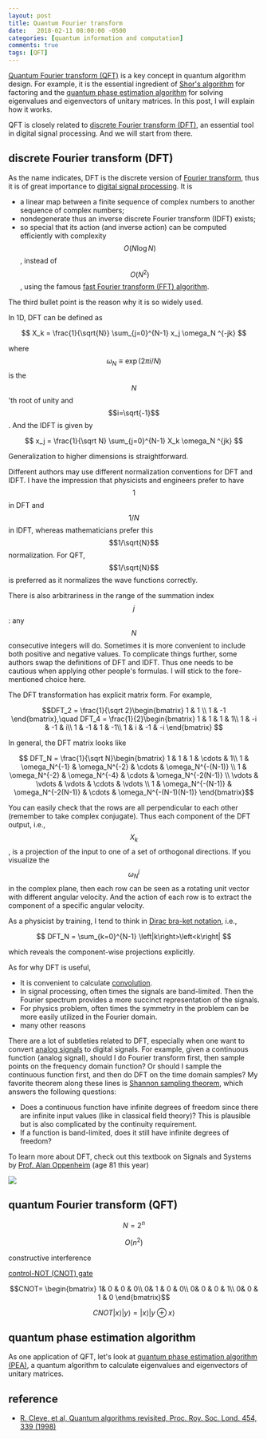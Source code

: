 ```yaml
---
layout: post
title: Quantum Fourier transform
date:   2018-02-11 08:00:00 -0500
categories: [quantum information and computation]
comments: true
tags: [QFT]
---
```


[Quantum Fourier transform (QFT)](https://en.wikipedia.org/wiki/Quantum_Fourier_transform) is a key concept in quantum algorithm design.
For example, it is the essential ingredient of [Shor's algorithm](https://en.wikipedia.org/wiki/Shor%27s_algorithm) for factoring and the [quantum phase estimation algorithm](https://en.wikipedia.org/wiki/Quantum_phase_estimation_algorithm) for solving eigenvalues and eigenvectors of unitary matrices.
In this post, I will explain how it works.

QFT is closely related to [discrete Fourier transform (DFT)](https://en.wikipedia.org/wiki/Discrete_Fourier_transform),
an essential tool in digital signal processing.
And we will start from there.

## discrete Fourier transform (DFT)

As the name indicates, DFT is the discrete version of [Fourier transform](https://en.wikipedia.org/wiki/Fourier_transform), thus it is of great importance to [digital signal processing](https://en.wikipedia.org/wiki/Digital_signal_processing). It is

* a linear map between a finite sequence of complex numbers to another sequence of complex numbers;
* nondegenerate thus an inverse discrete Fourier transform (IDFT) exists;
* so special that its action (and inverse action) can be computed efficiently with complexity $$O(N\log N)$$, instead of $$O(N^2)$$, using the famous [fast Fourier transform (FFT) algorithm](https://en.wikipedia.org/wiki/Fast_Fourier_transform).

The third bullet point is the reason why it is so widely used.

In 1D, DFT can be defined as

$$ X_k = \frac{1}{\sqrt{N}} \sum_{j=0}^{N-1} x_j \omega_N ^{-jk} $$

where $$\omega_N\equiv\exp(2\pi i/N)$$ is the $$N$$'th root of unity and $$i=\sqrt{-1}$$.
And the IDFT is given by

$$ x_j = \frac{1}{\sqrt N} \sum_{j=0}^{N-1} X_k \omega_N ^{jk} $$

Generalization to higher dimensions is straightforward.

Different authors may use different normalization conventions for DFT and IDFT.
I have the impression that physicists and engineers prefer to have $$1$$ in DFT and $$1/N$$ in IDFT,
whereas mathematicians prefer this $$1/\sqrt{N}$$ normalization.
For QFT, $$1/\sqrt{N}$$ is preferred as it normalizes the wave functions correctly.

There is also arbitrariness in the range of the summation index $$j$$:
any $$N$$ consecutive integers will do.
Sometimes it is more convenient to include both positive and negative values.
To complicate things further, some authors swap the definitions of DFT and IDFT.
Thus one needs to be cautious when applying other people's formulas.
I will stick to the fore-mentioned choice here.

The DFT transformation has explicit matrix form. For example,

$$DFT_2 = \frac{1}{\sqrt 2}\begin{bmatrix}
1 & 1 \\
1 & -1 
\end{bmatrix},\quad DFT_4 = \frac{1}{2}\begin{bmatrix}
1 & 1 & 1 & 1\\
1 & -i & -1 & i\\
1 & -1 & 1 & -1\\
1 & i & -1 & -i
\end{bmatrix}
$$

In general, the DFT matrix looks like

$$
DFT_N = \frac{1}{\sqrt N}\begin{bmatrix}
1 & 1 & 1 & \cdots & 1\\
1 & \omega_N^{-1} & \omega_N^{-2} & \cdots & \omega_N^{-(N-1)} \\
1 & \omega_N^{-2} & \omega_N^{-4} & \cdots & \omega_N^{-2(N-1)} \\
\vdots & \vdots & \vdots & \cdots & \vdots \\
1 & \omega_N^{-(N-1)} & \omega_N^{-2(N-1)} & \cdots & \omega_N^{-(N-1)(N-1)}
\end{bmatrix}$$

You can easily check that the rows are all perpendicular to each other (remember to take complex conjugate).
Thus each component of the DFT output, i.e., $$X_k$$, is a projection of the input to one of a set of orthogonal directions.
If you visualize the $$\omega_N^j$$ in the complex plane, then each row can be seen as a rotating unit vector with different angular velocity.
And the action of each row is to extract the component of a specific angular velocity.

As a physicist by training, I tend to think in [Dirac bra-ket notation](https://en.wikipedia.org/wiki/Bra%E2%80%93ket_notation), i.e.,

$$ DFT_N = \sum_{k=0}^{N-1} \left|k\right>\left<k\right| $$

which reveals the component-wise projections explicitly.

As for why DFT is useful,

* It is convenient to calculate [convolution](https://en.wikipedia.org/wiki/Convolution).
* In signal processing, often times the signals are band-limited. Then the Fourier spectrum provides a more succinct representation of the signals.
* For physics problem, often times the symmetry in the problem can be more easily utilized in the Fourier domain.
* many other reasons

There are a lot of subtleties related to DFT, especially when one want to convert [analog signals](https://en.wikipedia.org/wiki/Analog_signal) to digital signals.
For example, given a continuous function (analog signal), should I do Fourier transform first, then sample points on the frequency domain function?
Or should I sample the continuous function first, and then do DFT on the time domain samples?
My favorite theorem along these lines is [Shannon sampling theorem](https://en.wikipedia.org/wiki/Nyquist%E2%80%93Shannon_sampling_theorem), which answers the following questions:

* Does a continuous function have infinite degrees of freedom since there are infinite input values (like in classical field theory)? This is plausible but is also complicated by the continuity requirement.
* If a function is band-limited, does it still have infinite degrees of freedom?

To learn more about DFT, check out this textbook on Signals and Systems by [Prof. Alan Oppenheim](https://en.wikipedia.org/wiki/Alan_V._Oppenheim) (age 81 this year)

<a target="_blank"  href="https://www.amazon.com/gp/product/0138147574/ref=as_li_tl?ie=UTF8&camp=1789&creative=9325&creativeASIN=0138147574&linkCode=as2&tag=nosarthur2016-20&linkId=e129946e8d88aa21c0078670b39abce5"><img border="0" src="//ws-na.amazon-adsystem.com/widgets/q?_encoding=UTF8&MarketPlace=US&ASIN=0138147574&ServiceVersion=20070822&ID=AsinImage&WS=1&Format=_SL250_&tag=nosarthur2016-20" ></a><img src="//ir-na.amazon-adsystem.com/e/ir?t=nosarthur2016-20&l=am2&o=1&a=0138147574" width="1" height="1" border="0" alt="" style="border:none !important; margin:0px !important;" />

## quantum Fourier transform (QFT)


$$N = 2^n$$

$$O(n^2)$$

constructive interference





[control-NOT (CNOT) gate](https://en.wikipedia.org/wiki/Controlled_NOT_gate)

$$CNOT= \begin{bmatrix}
1& 0 & 0 & 0\\
0& 1 & 0 & 0\\
0& 0 & 0 & 1\\
0& 0 & 1 & 0
\end{bmatrix}$$

$$ CNOT\left|x\right>\left|y\right> = \left|x\right>\left|y\oplus x\right>$$

## quantum phase estimation algorithm

As one application of QFT, let's look at [quantum phase estimation algorithm (PEA)](https://en.wikipedia.org/wiki/Quantum_phase_estimation_algorithm), a quantum algorithm to calculate eigenvalues and eigenvectors of unitary matrices.

## reference
* [R. Cleve, et al, Quantum algorithms revisited, Proc. Roy. Soc. Lond. 454, 339 (1998)](https://arxiv.org/pdf/quant-ph/9708016.pdf)

